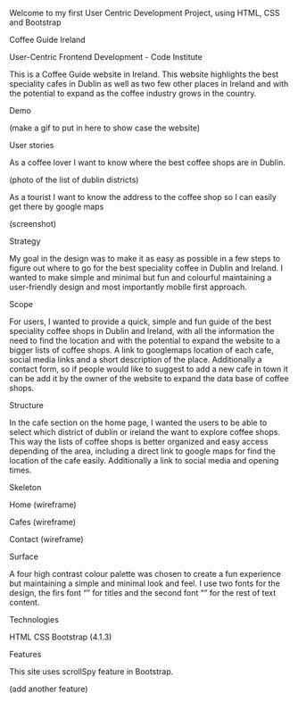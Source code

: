 Welcome to my first User Centric Development Project, using HTML, CSS and Bootstrap

Coffee Guide Ireland

User-Centric Frontend Development - Code Institute

This is a Coffee Guide website in Ireland. This website highlights the best speciality cafes in Dublin as well as two few other places in Ireland and with the potential to expand as the coffee industry grows in the country.

Demo

(make a gif to put in here to show case the website)

User stories

As a coffee lover I want to know where the best coffee shops are in Dublin.

(photo of the list of dublin districts)

As a tourist I want to know the address to the coffee shop so I can easily get there by google maps

(screenshot)

Strategy

My goal in the design was to make it as easy as possible in a few steps to figure out where to go for the best speciality coffee in Dublin and Ireland. I wanted to make simple and minimal but fun and colourful maintaining a user-friendly design and most importantly mobile first approach.

Scope

For users, I wanted to provide a quick, simple and fun guide of the best speciality coffee shops in Dublin and Ireland, with all the information the need to find the location and with the potential to expand the website to a bigger lists of coffee shops. A link to googlemaps location of each cafe, social media links and a short description of the place. Additionally a contact form, so if people would like to suggest to add a new cafe in town it can be add it by the owner of the website to expand the data base of coffee shops.

Structure

In the cafe section on the home page, I wanted the users to be able to select which district of dublin or ireland the want to explore coffee shops. This way the lists of coffee shops is better organized and easy access depending of the area, including a direct link to google maps for find the location of the cafe easily. Additionally a link to social media and opening times.

Skeleton

Home (wireframe)

Cafes (wireframe)

Contact (wireframe)

Surface

A four high contrast colour palette was chosen to create a fun experience but maintaining a simple and minimal look and feel. I use two fonts for the design, the firs font “” for titles and the second font “” for the rest of text content.

Technologies

HTML
CSS
Bootstrap (4.1.3)

Features

This site uses scrollSpy feature in Bootstrap.

(add another feature)











